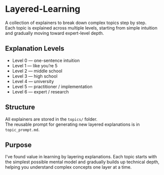 # Layered-Learning

A collection of explainers to break down complex topics step by step.  
Each topic is explained across multiple levels, starting from simple intuition and gradually moving toward expert-level depth.

## Explanation Levels

- Level 0 — one-sentence intuition  
- Level 1 — like you’re 5  
- Level 2 — middle school  
- Level 3 — high school  
- Level 4 — university  
- Level 5 — practitioner / implementation  
- Level 6 — expert / research  

## Structure

All explainers are stored in the `topics/` folder.  
The reusable prompt for generating new layered explanations is in `topic_prompt.md`.

## Purpose

I've found value in learning by layering explanations. 
Each topic starts with the simplest possible mental model and gradually builds up technical depth,  
helping you understand complex concepts one layer at a time.
